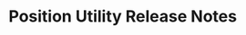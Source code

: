 <!-- Release notes authoring guidelines: http://keepachangelog.com/ -->

# Position Utility Release Notes

<!-- ## [Unreleased] -->

<!-- ## [VERSION] -->
